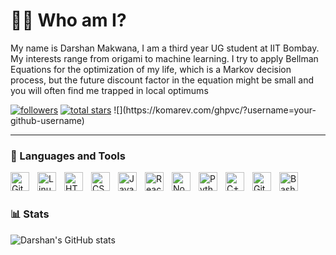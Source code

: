 # 🏄‍♂ Who am I?

My name is Darshan Makwana, I am a third year UG student at IIT Bombay. My interests range from origami to machine learning. I try to apply Bellman Equations for the optimization of my life, which is a Markov decision process, but the future discount factor in the equation might be small and you will often find me trapped in local optimums

   <p align="left">
      <a href="https://github.com/darshanmakwana412?tab=followers">
         <img alt="followers" title="Follow me on Github" src="https://custom-icon-badges.demolab.com/github/followers/darshanmakwana412?color=236ad3&labelColor=1155ba&style=for-the-badge&logo=person-add&label=Follow&logoColor=white"/></a>
      <a href="https://github.com/darshanmakwana412?tab=repositories&sort=stargazers">
         <img alt="total stars" title="Total stars on GitHub" src="https://custom-icon-badges.demolab.com/github/stars/darshanmakwana412?color=55960c&style=for-the-badge&labelColor=488207&logo=star"/></a>
      ![](https://komarev.com/ghpvc/?username=your-github-username)
   </p>

---

### 🧰 Languages and Tools

<img align="left" alt="Git" width="30px" style="padding-right:10px;" src="https://cdn.jsdelivr.net/gh/devicons/devicon/icons/git/git-original.svg" />
<img align="left" alt="Linux" width="30px" style="padding-right:10px;" src="https://cdn.jsdelivr.net/gh/devicons/devicon/icons/linux/linux-original.svg" />
<img align="left" alt="HTML" width="30px" style="padding-right:10px;" src="https://cdn.jsdelivr.net/gh/devicons/devicon/icons/html5/html5-plain.svg" />
<img align="left" alt="CSS" width="30px" style="padding-right:10px;" src="https://cdn.jsdelivr.net/gh/devicons/devicon/icons/css3/css3-plain.svg" />
<img align="left" alt="JavaScript" width="30px" style="padding-right:10px;" src="https://cdn.jsdelivr.net/gh/devicons/devicon/icons/javascript/javascript-plain.svg" />
<img align="left" alt="React" width="30px" style="padding-right:10px;" src="https://cdn.jsdelivr.net/gh/devicons/devicon/icons/react/react-original.svg" />
<img align="left" alt="NodeJS" width="30px" style="padding-right:10px;" src="https://cdn.jsdelivr.net/gh/devicons/devicon/icons/nodejs/nodejs-original.svg" />
<img align="left" alt="Python" width="30px" style="padding-right:10px;" src="https://cdn.jsdelivr.net/gh/devicons/devicon/icons/python/python-plain.svg" />
<img align="left" alt="C++" width="30px" style="padding-right:10px;" src="https://cdn.jsdelivr.net/gh/devicons/devicon/icons/cplusplus/cplusplus-line.svg" />
<img align="left" alt="GitHub" width="30px" style="padding-right:10px;" src="https://cdn.jsdelivr.net/gh/devicons/devicon/icons/github/github-original.svg" />
<img align="left" alt="Bash" width="30px" style="padding-right:10px;" src="https://cdn.jsdelivr.net/gh/devicons/devicon/icons/bash/bash-original.svg" />
<br />

#

### 📊 Stats

![Darshan's GitHub stats](https://github-readme-stats.vercel.app/api?username=darshanmakwana412&show_icons=true&theme=gruvbox)
